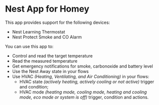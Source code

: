 # Nest App for Homey

This app provides support for the following devices:

- Nest Learning Thermostat
- Nest Protect Smoke and CO Alarm

You can use this app to:

- Control and read the target temperature
- Read the measured temperature
- Get emergency notifications for smoke, carbonoxide and battery level
- Use the Nest Away state in your flows
- Use HVAC _(Heating, Ventilating, and Air Conditioning)_ in your flows:
    - HVAC state _(actively heating, actively cooling or not active)_ trigger and condition;
    - HVAC mode _(heating mode, cooling mode, heating and cooling mode, eco mode or system is off)_ trigger, condition and actions.
